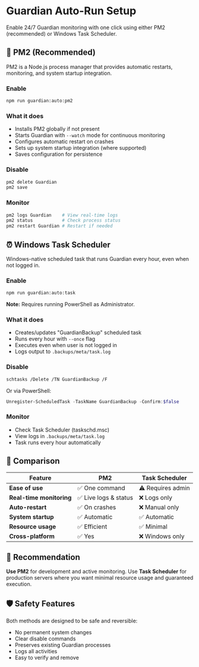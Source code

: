 # Guardian Auto-Run Setup

Enable 24/7 Guardian monitoring with one click using either PM2 (recommended) or Windows Task Scheduler.

## 🚀 PM2 (Recommended)

PM2 is a Node.js process manager that provides automatic restarts, monitoring, and system startup integration.

### Enable
```bash
npm run guardian:auto:pm2
```

### What it does
- Installs PM2 globally if not present
- Starts Guardian with `--watch` mode for continuous monitoring
- Configures automatic restart on crashes
- Sets up system startup integration (where supported)
- Saves configuration for persistence

### Disable
```bash
pm2 delete Guardian
pm2 save
```

### Monitor
```bash
pm2 logs Guardian    # View real-time logs
pm2 status           # Check process status
pm2 restart Guardian # Restart if needed
```

## ⏰ Windows Task Scheduler

Windows-native scheduled task that runs Guardian every hour, even when not logged in.

### Enable
```bash
npm run guardian:auto:task
```

**Note:** Requires running PowerShell as Administrator.

### What it does
- Creates/updates "GuardianBackup" scheduled task
- Runs every hour with `--once` flag
- Executes even when user is not logged in
- Logs output to `.backups/meta/task.log`

### Disable
```bash
schtasks /Delete /TN GuardianBackup /F
```

Or via PowerShell:
```powershell
Unregister-ScheduledTask -TaskName GuardianBackup -Confirm:$false
```

### Monitor
- Check Task Scheduler (taskschd.msc)
- View logs in `.backups/meta/task.log`
- Task runs every hour automatically

## 🔄 Comparison

| Feature | PM2 | Task Scheduler |
|---------|-----|----------------|
| **Ease of use** | ✅ One command | ⚠️ Requires admin |
| **Real-time monitoring** | ✅ Live logs & status | ❌ Logs only |
| **Auto-restart** | ✅ On crashes | ❌ Manual only |
| **System startup** | ✅ Automatic | ✅ Automatic |
| **Resource usage** | ✅ Efficient | ✅ Minimal |
| **Cross-platform** | ✅ Yes | ❌ Windows only |

## 🎯 Recommendation

**Use PM2** for development and active monitoring. Use **Task Scheduler** for production servers where you want minimal resource usage and guaranteed execution.

## 🛡️ Safety Features

Both methods are designed to be safe and reversible:
- No permanent system changes
- Clear disable commands
- Preserves existing Guardian processes
- Logs all activities
- Easy to verify and remove
